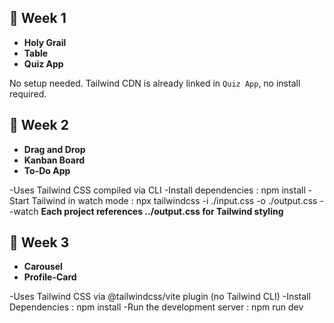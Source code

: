 ## 📂 Week 1 

- **Holy Grail** 
- **Table** 
- **Quiz App** 

No setup needed. Tailwind CDN is already linked in `Quiz App`, no install required.

## 📂 Week 2

- **Drag and Drop**
- **Kanban Board**
- **To-Do App**

-Uses Tailwind CSS compiled via CLI
-Install dependencies : npm install
-Start Tailwind in watch mode : npx tailwindcss -i ./input.css -o ./output.css --watch
    **Each project references ../output.css for Tailwind styling**

## 📂 Week 3

- **Carousel**
- **Profile-Card**

-Uses Tailwind CSS via @tailwindcss/vite plugin (no Tailwind CLI)
-Install Dependencies : npm install
-Run the development server : npm run dev
